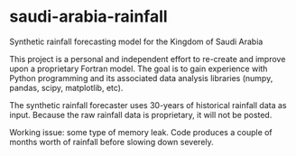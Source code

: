 # saudi-arabia-rainfall
Synthetic rainfall forecasting model for the Kingdom of Saudi Arabia

This project is a personal and independent effort to re-create and improve upon a proprietary Fortran model. The goal is to gain experience with Python programming and its associated data analysis libraries (numpy, pandas, scipy, matplotlib, etc). 

The synthetic rainfall forecaster uses 30-years of historical rainfall data as input. Because the raw rainfall data is proprietary, it will not be posted.  

Working issue: some type of memory leak. Code produces a couple of months worth of rainfall before slowing down severely.
